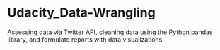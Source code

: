 # Udacity_Data-Wrangling
Assessing data via Twitter API, cleaning data using the Python pandas library, and formulate reports with data visualizations
